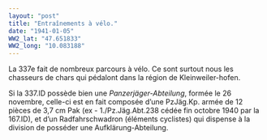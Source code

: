 ```yaml
---
layout: "post"
title: "Entraînements à vélo."
date: "1941-01-05"
WW2_lat: "47.651833"
WW2_long: "10.083188"
---
```


La 337e fait de nombreux parcours à vélo. Ce sont surtout nous les chasseurs de chars qui pédalont dans la région de Kleinweiler-hofen.


<div class="histoire"></div>

<div class="commentaire">Si la 337.ID possède bien une <em>Panzerjäger-Abteilung</em>, formée le 26 novembre, celle-ci est en fait composée d’une PzJäg.Kp. armée de 12 pièces de 3,7 cm Pak (ex - 1./Pz.Jäg.Abt.238 cédée fin octobre 1940 par la 167.ID), et d’un Radfahrschwadron (éléments cyclistes) qui dispense à la division de posséder une Aufklärung-Abteilung.  </div>
